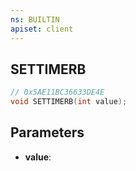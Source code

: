 ```yaml
---
ns: BUILTIN
apiset: client
---
```

## SETTIMERB

```c
// 0x5AE11BC36633DE4E
void SETTIMERB(int value);
```


## Parameters
* **value**:



